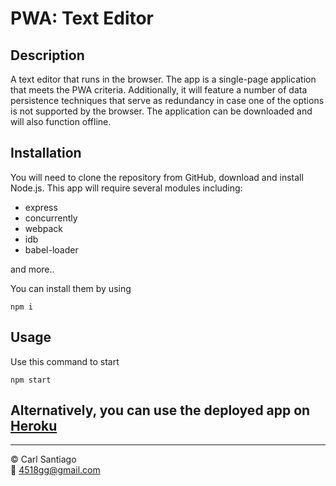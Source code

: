 # PWA: Text Editor

## Description

A text editor that runs in the browser. The app is a single-page application that meets the PWA criteria. Additionally, it will feature a number of data persistence techniques that serve as redundancy in case one of the options is not supported by the browser. The application can be downloaded and will also function offline.

## Installation

You will need to clone the repository from GitHub, download and install Node.js.
This app will require several modules including:

- express
- concurrently
- webpack
- idb
- babel-loader

and more..

You can install them by using

```
npm i
```

## Usage

Use this command to start

```
npm start
```

## Alternatively, you can use the deployed app on [Heroku](https://j-a-t-e.herokuapp.com/)

---

© Carl Santiago\
📧 4518gg@gmail.com

